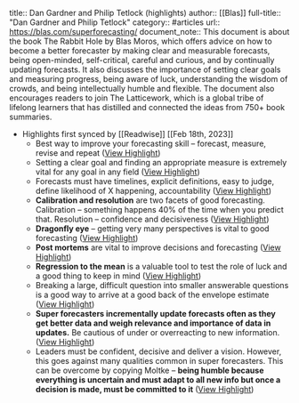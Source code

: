 title:: Dan Gardner and Philip Tetlock (highlights)
author:: [[Blas]]
full-title:: "Dan Gardner and Philip Tetlock"
category:: #articles
url:: https://blas.com/superforecasting/
document_note:: This document is about the book The Rabbit Hole by Blas Moros, which offers advice on how to become a better forecaster by making clear and measurable forecasts, being open-minded, self-critical, careful and curious, and by continually updating forecasts. It also discusses the importance of setting clear goals and measuring progress, being aware of luck, understanding the wisdom of crowds, and being intellectually humble and flexible. The document also encourages readers to join The Latticework, which is a global tribe of lifelong learners that has distilled and connected the ideas from 750+ book summaries.

- Highlights first synced by [[Readwise]] [[Feb 18th, 2023]]
	- Best way to improve your forecasting skill – forecast, measure, revise and repeat ([View Highlight](https://read.readwise.io/read/01gshz9mfx9z9fce929g5rhtx0))
	- Setting a clear goal and finding an appropriate measure is extremely vital for any goal in any field ([View Highlight](https://read.readwise.io/read/01gshz9rg92f3jyawdtsavbe1k))
	- Forecasts must have timelines, explicit definitions, easy to judge, define likelihood of X happening, accountability ([View Highlight](https://read.readwise.io/read/01gshz9zkd8dx5bbwwb80x6qb6))
	- **Calibration and resolution** are two facets of good forecasting. Calibration – something happens 40% of the time when you predict that. Resolution – confidence and decisiveness ([View Highlight](https://read.readwise.io/read/01gshza3f6ph7ct6k7x7m96tvv))
	- **Dragonfly eye** – getting very many perspectives is vital to good forecasting ([View Highlight](https://read.readwise.io/read/01gshza70bc1rhvdyhm1ds5ay4))
	- **Post mortems** are vital to improve decisions and forecasting ([View Highlight](https://read.readwise.io/read/01gshza99dw4bcd1tdbx4r3r5d))
	- **Regression to the mean** is a valuable tool to test the role of luck and a good thing to keep in mind ([View Highlight](https://read.readwise.io/read/01gshzacbdredf81hqkx13242s))
	- Breaking a large, difficult question into smaller answerable questions is a good way to arrive at a good back of the envelope estimate ([View Highlight](https://read.readwise.io/read/01gshzafrkggfrk82k01jghcha))
	- **Super forecasters incrementally update forecasts often as they get better data and weigh relevance and importance of data in updates.** Be cautious of under or overreacting to new information. ([View Highlight](https://read.readwise.io/read/01gshzar5bwtqqqe0nn4wer41h))
	- Leaders must be confident, decisive and deliver a vision. However, this goes against many qualities common in super forecasters. This can be overcome by copying Moltke – **being humble because everything is uncertain and must adapt to all new info but once a decision is made, must be committed to it** ([View Highlight](https://read.readwise.io/read/01gshzb7fhybe7e1kh0g05h2et))